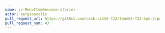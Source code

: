 ```yaml
---
name: jv-MenuItemReviews-stories
actor: sergioacolis
pull_request_url: https://github.com/ucsb-cs156-f22/team03-f22-6pm-3/pull/43
pull_request_num: 43
---
```

